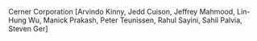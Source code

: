 Cerner Corporation
[Arvindo Kinny,
Jedd Cuison,
Jeffrey Mahmood,
Lin-Hung Wu,
Manick Prakash,
Peter Teunissen,
Rahul Sayini,
Sahil Palvia,
Steven Ger]